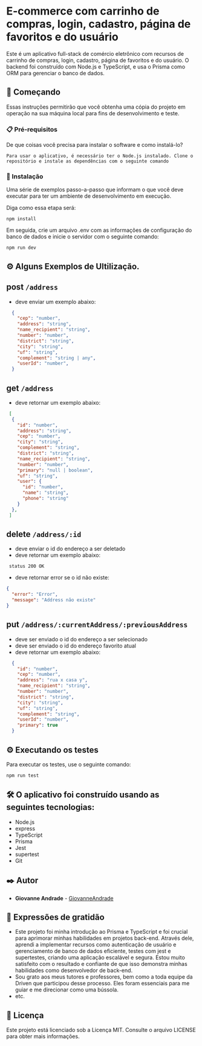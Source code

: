 # E-commerce com carrinho de compras, login, cadastro, página de favoritos e do usuário

Este é um aplicativo full-stack de comércio eletrônico com recursos de carrinho de compras, login, cadastro, página de favoritos e do usuário. O backend foi construído com Node.js e TypeScript, e usa o Prisma como ORM para gerenciar o banco de dados.

## 🚀 Começando

Essas instruções permitirão que você obtenha uma cópia do projeto em operação na sua máquina local para fins de desenvolvimento e teste.

### 📋 Pré-requisitos

De que coisas você precisa para instalar o software e como instalá-lo?

```
Para usar o aplicativo, é necessário ter o Node.js instalado. Clone o repositório e instale as dependências com o seguinte comando
```

### 🔧 Instalação

Uma série de exemplos passo-a-passo que informam o que você deve executar para ter um ambiente de desenvolvimento em execução.

Diga como essa etapa será:

```
npm install

```

Em seguida, crie um arquivo .env com as informações de configuração do banco de dados e inicie o servidor com o seguinte comando:

```
npm run dev
```

## ⚙️ Alguns Exemplos de Ultilização.

## post `/address`

- deve enviar um exemplo abaixo:

```json
  {
    "cep": "number",
    "address": "string",
    "name_recipient": "string",
    "number": "number",
    "district": "string",
    "city": "string",
    "uf": "string",
    "complement": "string | any",
    "userId": "number",
  }

```
## get `/address`

- deve retornar um exemplo abaixo:

```json
 [
  {
    "id": "number",
    "address": "string",
    "cep": "number",
    "city": "string",
    "complement": "string",
    "district": "string",
    "name_recipient": "string",
    "number": "number",
    "primary": "null | boolean",
    "uf": "string",
    "user": {
      "id": "number",
      "name": "string",
      "phone": "string"
    }
  },
 ]

```

## delete `/address/:id`
- deve enviar o id do endereço a ser deletado
- deve retornar um exemplo abaixo:

```
 status 200 OK
```
- deve retornar error se o id não existe:
```json
{
  "error": "Error",
  "message": "Address não existe"
}
```

## put `/address/:currentAddress/:previousAddress`
- deve ser enviado o id do endereço a ser selecionado 
- deve ser enviado o id do endereço favorito atual 
- deve retornar um exemplo abaixo:

```json
  {
    "id": "number",
    "cep": "number",
    "address": "rua x casa y",
    "name_recipient": "string",
    "number": "number",
    "district": "string",
    "city": "string",
    "uf": "string",
    "complement": "string",
    "userId": "number",
    "primary": true
  }
```

## ⚙️ Executando os testes

Para executar os testes, use o seguinte comando:

```
npm run test
```

## 🛠️ O aplicativo foi construído usando as seguintes tecnologias:

- Node.js
- express
- TypeScript
- Prisma
- Jest
- supertest
- Git

## ✒️ Autor

- **Giovanne Andrade** - [GiovanneAndrade](https://github.com/GiovanneAndrade)

## 🎁 Expressões de gratidão
- Este projeto foi minha introdução ao Prisma e TypeScript e foi crucial para aprimorar minhas habilidades em projetos back-end. Através dele, aprendi a implementar recursos como autenticação de usuário e gerenciamento de banco de dados eficiente, testes com jest e supertestes, criando uma aplicação escalável e segura. Estou muito satisfeito com o resultado e confiante de que isso demonstra minhas habilidades como desenvolvedor de back-end.
- Sou grato aos meus tutores e professores, bem como a toda equipe da Driven que participou desse processo. Eles foram essenciais para me guiar e me direcionar como uma bússola.
- etc.

## 📄 Licença

Este projeto está licenciado sob a Licença MIT. Consulte o arquivo LICENSE para obter mais informações.
